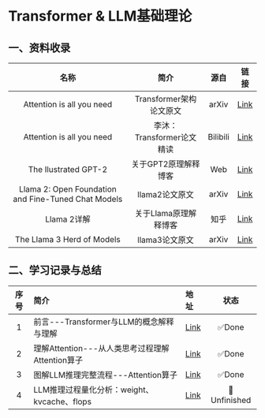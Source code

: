 # Transformer & LLM基础理论


## 一、资料收录


| 名称 | 简介 | 源自 | 链接|
|:---:|:----: |:---: |:---:| 
| Attention is all you need | Transformer架构论文原文|arXiv|[Link](https://arxiv.org/abs/1706.03762)|
| Attention is all you need | 李沐：Transformer论文精读|Bilibili|[Link](https://www.bilibili.com/video/BV1pu411o7BE/?spm_id_from=333.999.0.0&vd_source=ffd358de576192fb36c26e0aa712f76f)|
|The Ilustrated GPT-2 |关于GPT2原理解释博客|Web| [Link](https://jalammar.github.io/illustrated-gpt2/)|
| Llama 2: Open Foundation and Fine-Tuned Chat Models | llama2论文原文|arXiv|[Link](https://arxiv.org/abs/2307.09288)|
| Llama 2详解 | 关于Llama原理解释博客|知乎|[Link](https://zhuanlan.zhihu.com/p/649756898)|
| The Llama 3 Herd of Models | llama3论文原文|arXiv|[Link](https://arxiv.org/abs/2407.21783)|



## 二、学习记录与总结


| 序号 | 简介       | 地址 | 状态|
|:---:|:----- |:--- |:---:| 
| 1 | 前言---Transformer与LLM的概念解释与理解|[Link](./Transformer_0.md)| ✅Done|
| 2 |理解Attention---从人类思考过程理解Attention算子|[Link](./Transformer_1.md)| ✅Done|
| 3 | 图解LLM推理完整流程---Attention算子|[Link](./Transformer_2.md)| ✅Done|
| 4 | LLM推理过程量化分析：weight、kvcache、flops|[Link](./Transformer_3.md)| 🚧Unfinished|









